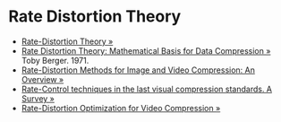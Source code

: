 Rate Distortion Theory
======================

* [Rate-Distortion Theory &raquo;](http://www.data-compression.com/theory.shtml#rd)
* [Rate Distortion Theory: Mathematical Basis for Data Compression &raquo;](http://www.amazon.com/Rate-Distortion-Theory-Mathematical-Prentice-Hall/dp/0137531036)  
  Toby Berger. 1971.
* [Rate-Distortion Methods for Image and Video Compression: An Overview &raquo;](http://sipi.usc.edu/~ortega/Papers/OrtegaRamchandran98.pdf)
* [Rate-Control techniques in the last visual compression standards. A Survey &raquo;](http://tiger.ire.pw.edu.pl/LTM/ludzie/gp/publications/rate_control_survey.pdf)
* [Rate-Distortion Optimization for Video Compression &raquo;](http://www.img.lx.it.pt/~fp/cav/Additional_material/RD%20Optimization%20for%20Video%20Compression.pdf)
